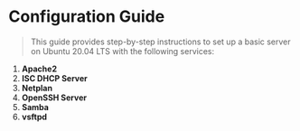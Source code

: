 # Configuration Guide

> This guide provides step-by-step instructions to set up a basic server on Ubuntu 20.04 LTS with the following services:

1. **Apache2**
2. **ISC DHCP Server**
3. **Netplan**
4. **OpenSSH Server**
5. **Samba**
6. **vsftpd**
